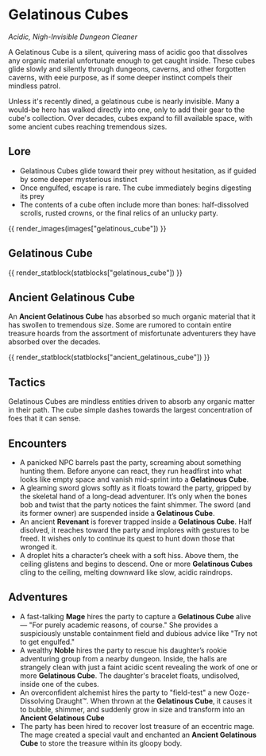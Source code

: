 # Gelatinous Cubes

*Acidic, Nigh-Invisible Dungeon Cleaner*

A Gelatinous Cube is a silent, quivering mass of acidic goo that dissolves any organic material unfortunate enough to get caught inside. These cubes glide slowly and silently through dungeons, caverns, and other forgotten caverns, with eeie purpose, as if some deeper instinct compels their mindless patrol.

Unless it's recently dined, a gelatinous cube is nearly invisible. Many a would-be hero has walked directly into one, only to add their gear to the cube's collection. Over decades, cubes expand to fill available space, with some ancient cubes reaching tremendous sizes.

## Lore

- Gelatinous Cubes glide toward their prey without hesitation, as if guided by some deeper mysterious instinct
- Once engulfed, escape is rare. The cube immediately begins digesting its prey
- The contents of a cube often include more than bones: half-dissolved scrolls, rusted crowns, or the final relics of an unlucky party.

{{ render_images(images["gelatinous_cube"]) }}

## Gelatinous Cube

{{ render_statblock(statblocks["gelatinous_cube"]) }}

## Ancient Gelatinous Cube

An **Ancient Gelatinous Cube** has absorbed so much organic material that it has swollen to tremendous size. Some are rumored to contain entire treasure hoards from the assortment of misfortunate adventurers they have absorbed over the decades.

{{ render_statblock(statblocks["ancient_gelatinous_cube"]) }}


## Tactics

Gelatinous Cubes are mindless entities driven to absorb any organic matter in their path. The cube simple dashes towards the largest concentration of foes that it can sense.

## Encounters

- A panicked NPC barrels past the party, screaming about something hunting them. Before anyone can react, they run headfirst into what looks like empty space and vanish mid-sprint into a **Gelatinous Cube**.
- A gleaming sword glows softly as it floats toward the party, gripped by the skeletal hand of a long-dead adventurer. It’s only when the bones bob and twist that the party notices the faint shimmer. The sword (and its former owner) are suspended inside a **Gelatinous Cube**.
- An ancient **Revenant** is forever trapped inside a **Gelatinous Cube**. Half disolved, it reaches toward the party and implores with gestures to be freed. It wishes only to continue its quest to hunt down those that wronged it.
- A droplet hits a character’s cheek with a soft hiss. Above them, the ceiling glistens and begins to descend. One or more **Gelatinous Cubes** cling to the ceiling, melting downward like slow, acidic raindrops.

## Adventures

- A fast-talking **Mage** hires the party to capture a **Gelatinous Cube** alive — "For purely academic reasons, of course." She provides a suspiciously unstable containment field and dubious advice like "Try not to get engulfed."
- A wealthy **Noble** hires the party to rescue his daughter’s rookie adventuring group from a nearby dungeon. Inside, the halls are strangely clean with just a faint acidic scent revealing the work of one or more **Gelatinous Cube**. The daughter's bracelet floats, undisolved, inside one of the cubes.
- An overconfident alchemist hires the party to "field-test" a new Ooze-Dissolving Draught™. When thrown at the **Gelatinous Cube**, it causes it to bubble, shimmer, and suddenly grow in size and transform into an **Ancient Gelatinous Cube**
- The party has been hired to recover lost treasure of an eccentric mage. The mage created a special vault and enchanted an **Ancient Gelatinous Cube** to store the treasure within its gloopy body.